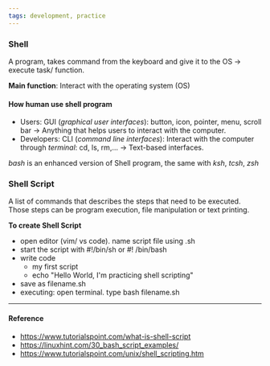 ```yaml
---
tags: development, practice
---
```


### Shell

A program, takes command from the keyboard and give it to the OS -> execute task/ function.

**Main function**: Interact with the operating system (OS)

#### How human use shell program

- Users: GUI (_graphical user interfaces_): button, icon, pointer, menu, scroll bar -> Anything that helps users to interact with the computer.
- Developers: CLI (_command line interfaces_): Interact with the computer through _terminal_: cd, ls, rm,... -> Text-based interfaces.

_bash_ is an enhanced version of Shell program, the same with _ksh_, _tcsh_, _zsh_

### Shell Script

A list of commands that describes the steps that need to be executed. Those steps can be program execution, file manipulation or text printing.

**To create Shell Script**

- open editor (vim/ vs code). name script file using .sh
- start the script with #!/bin/sh or #! /bin/bash
- write code
  - my first script
  - echo "Hello World, I'm practicing shell scripting"
- save as filename.sh
- executing: open terminal. type bash filename.sh

---

#### Reference

- <https://www.tutorialspoint.com/what-is-shell-script>
- <https://linuxhint.com/30_bash_script_examples/>
- <https://www.tutorialspoint.com/unix/shell_scripting.htm>

